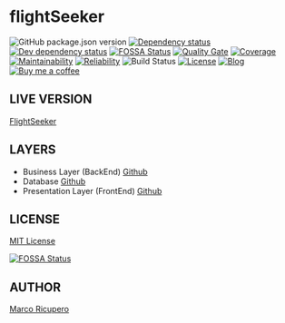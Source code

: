 # flightSeeker
![GitHub package.json version](https://img.shields.io/github/package-json/v/Marketto/flightSeeker)
[![Dependency status](https://david-dm.org/Marketto/flightSeeker.svg)](https://david-dm.org/Marketto/flightSeeker)
[![Dev dependency status](https://david-dm.org/Marketto/flightSeeker/dev-status.svg)](https://david-dm.org/Marketto/flightSeeker?type=dev)
[![FOSSA Status](https://app.fossa.io/api/projects/git%2Bgithub.com%2FMarketto%2FflightSeeker.svg?type=shield)](https://app.fossa.io/projects/git%2Bgithub.com%2FMarketto%2FflightSeeker?ref=badge_shield)
[![Quality Gate](https://sonarcloud.io/api/project_badges/measure?project=flightSeeker&metric=alert_status)](https://sonarcloud.io/dashboard/index/flightSeeker)
[![Coverage](https://sonarcloud.io/api/project_badges/measure?project=flightSeeker&metric=coverage)](https://sonarcloud.io/dashboard/index/flightSeeker)
[![Maintainability](https://sonarcloud.io/api/project_badges/measure?project=flightSeeker&metric=sqale_rating)](https://sonarcloud.io/dashboard/index/flightSeeker)
[![Reliability](https://sonarcloud.io/api/project_badges/measure?project=flightSeeker&metric=reliability_rating)](https://sonarcloud.io/dashboard/index/flightSeeker)
![Build Status](http://ci.marketto.it/buildStatus/icon?job=Flight%20Seeker)
[![License](https://img.shields.io/github/license/Marketto/flightSeeker)](https://github.com/Marketto/flightSeeker/blob/master/LICENSE)
[![Blog](https://img.shields.io/badge/blog-marketto-blue.svg)](http://blog.marketto.it)
[![Buy me a coffee](https://img.shields.io/badge/Ko--fi-donate-blueviolet)](https://ko-fi.com/marketto)

## LIVE VERSION
[FlightSeeker](http://flightseeker.marketto.it)

## LAYERS
- Business Layer (BackEnd) [Github](https://github.com/Marketto/flightSeeker/tree/master/business)
- Database [Github](https://github.com/Marketto/flightSeeker/tree/master/database)
- Presentation Layer (FrontEnd) [Github](https://github.com/Marketto/flightSeeker/tree/master/presentation)

## LICENSE
[MIT License](LICENSE)

[![FOSSA Status](https://app.fossa.io/api/projects/git%2Bgithub.com%2FMarketto%2FflightSeeker.svg?type=large)](https://app.fossa.io/projects/git%2Bgithub.com%2FMarketto%2FflightSeeker?ref=badge_large)

## AUTHOR
[Marco Ricupero](mailto:marco.ricupero@gmail.com)
